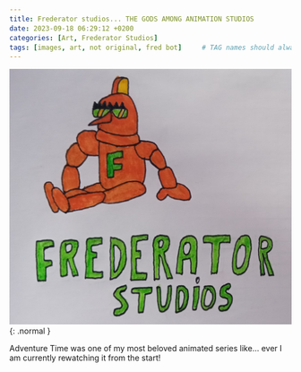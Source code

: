 ```yaml
---
title: Frederator studios... THE GODS AMONG ANIMATION STUDIOS
date: 2023-09-18 06:29:12 +0200
categories: [Art, Frederator Studios]
tags: [images, art, not original, fred bot]     # TAG names should always be lowercase
---
```


![Frederator Studios](/assets/img/art/2023-09-18-artwork.png){: .normal }

Adventure Time was one of my most beloved animated series like... ever I am currently rewatching it from the start!